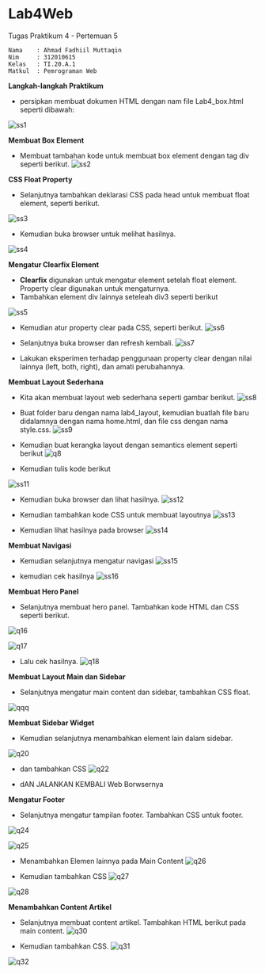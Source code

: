 # Lab4Web
Tugas Praktikum 4 - Pertemuan 5
```
Nama    : Ahmad Fadhiil Muttaqin
Nim     : 312010615
Kelas   : TI.20.A.1
Matkul  : Pemrograman Web
```

**Langkah-langkah Praktikum**
- persipkan membuat dokumen HTML dengan nam file Lab4_box.html seperti dibawah:

![ss1](https://user-images.githubusercontent.com/46867774/161603732-4c9330b2-e3d2-47d9-84a4-f0c8e948ea84.png)


**Membuat Box Element**
- Membuat tambahan kode untuk membuat box element dengan tag div seperti berikut.
![ss2](https://user-images.githubusercontent.com/46867774/161603781-19691161-3d89-4d11-85e8-6e5cec29e68d.png)


**CSS Float Property**
- Selanjutnya tambahkan deklarasi CSS pada head untuk membuat float element, seperti berikut.

![ss3](https://user-images.githubusercontent.com/46867774/161603801-88b5b38c-e859-4ea2-a175-4ade64ceee2b.png)


- Kemudian buka browser untuk melihat hasilnya.

![ss4](https://user-images.githubusercontent.com/46867774/161603824-cb5e8283-df56-43b9-bd76-c71ad313d1e3.png)


**Mengatur Clearfix Element**
- **Clearfix** digunakan untuk mengatur element setelah float element. Property clear digunakan untuk mengaturnya.
- Tambahkan element div lainnya seteleah div3 seperti berikut

![ss5](https://user-images.githubusercontent.com/46867774/161603870-225e579d-8fb0-4a02-b56a-8570e980d33a.png)


- Kemudian atur property clear pada CSS, seperti berikut.
![ss6](https://user-images.githubusercontent.com/46867774/161603893-91aeae10-d7cd-4492-8226-55a9fa8f0ad0.png)


- Selanjutnya buka browser dan refresh kembali.
![ss7](https://user-images.githubusercontent.com/46867774/161603937-4b12ec6e-098e-4632-89fc-d31ca3b86a80.png)


- Lakukan eksperimen terhadap penggunaan property clear dengan nilai lainnya (left, both, right), dan amati perubahannya.


**Membuat Layout Sederhana**
- Kita akan membuat layout web sederhana seperti gambar berikut.
![ss8](https://user-images.githubusercontent.com/46867774/161603965-44b0331c-7a81-4fb2-884c-ef1f79c57f86.png)


- Buat folder baru dengan nama lab4_layout, kemudian buatlah file baru didalamnya dengan nama home.html, dan file css dengan nama style.css.
![ss9](https://user-images.githubusercontent.com/46867774/161606252-73a0bb93-ef3f-4639-8e55-ebf80b981b83.png)


- Kemudian buat kerangka layout dengan semantics element seperti berikut
![q8](https://user-images.githubusercontent.com/81581236/115280972-b4682580-a172-11eb-97e5-a115b386e24b.PNG)

- Kemudian tulis kode berikut

![ss11](https://user-images.githubusercontent.com/46867774/161607911-42c0fa87-cacc-4606-baca-c37f17fb78d7.png)


- Kemudian buka browser dan lihat hasilnya.
![ss12](https://user-images.githubusercontent.com/46867774/161608763-547eac51-aeea-4101-9d9f-d346c52d514d.png)


- Kemudian tambahkan kode CSS untuk membuat layoutnya
![ss13](https://user-images.githubusercontent.com/46867774/161610310-bf62e655-f39e-4e13-be45-71e25cb42684.png)


- Kemudian lihat hasilnya pada browser
![ss14](https://user-images.githubusercontent.com/46867774/161611094-1f83c1e2-cebb-4921-9f2c-8d940b5ca2b2.png)



**Membuat Navigasi**
- Kemudian selanjutnya mengatur navigasi
![ss15](https://user-images.githubusercontent.com/46867774/161611131-fc5cc94e-7def-4b14-ade0-29565fee935f.png)


- kemudian cek hasilnya
![ss16](https://user-images.githubusercontent.com/46867774/161611203-4b60d4bc-1e87-439a-b3d0-2921e0910be9.png)


**Membuat Hero Panel**
- Selanjutnya membuat hero panel. Tambahkan kode HTML dan CSS seperti berikut.

![q16](https://user-images.githubusercontent.com/81581236/115281994-dc0bbd80-a173-11eb-9078-4cc0d3bd8a3a.PNG)

![q17](https://user-images.githubusercontent.com/81581236/115282048-eb8b0680-a173-11eb-96b6-e001503ba3db.PNG)

- Lalu cek hasilnya.
![q18](https://user-images.githubusercontent.com/81581236/115282135-06f61180-a174-11eb-9871-13ea8757b255.PNG)


**Membuat Layout Main dan Sidebar**
- Selanjutnya mengatur main content dan sidebar, tambahkan CSS float.

![qqq](https://user-images.githubusercontent.com/81581236/115282354-55a3ab80-a174-11eb-983e-0863c59e257d.PNG)

**Membuat Sidebar Widget**
- Kemudian selanjutnya menambahkan element lain dalam sidebar.

![q20](https://user-images.githubusercontent.com/81581236/115282477-75d36a80-a174-11eb-8703-90da6ce1b488.PNG)

- dan tambahkan CSS
![q22](https://user-images.githubusercontent.com/81581236/115282580-913e7580-a174-11eb-9787-497f104922b4.PNG)

- dAN JALANKAN KEMBALI Web Borwsernya


**Mengatur Footer**
- Selanjutnya mengatur tampilan footer. Tambahkan CSS untuk footer.


![q24](https://user-images.githubusercontent.com/81581236/115283010-0b6efa00-a175-11eb-8783-886ad5f56ccc.PNG)

![q25](https://user-images.githubusercontent.com/81581236/115283050-17f35280-a175-11eb-9095-0a14aabcecc7.PNG)

- Menambahkan Elemen lainnya pada Main Content
![q26](https://user-images.githubusercontent.com/81581236/115283156-35c0b780-a175-11eb-99c9-4524155f4cdb.PNG)

- Kemudian tambahkan CSS
![q27](https://user-images.githubusercontent.com/81581236/115283394-7f110700-a175-11eb-9bbc-d3842c8d813b.PNG)

![q28](https://user-images.githubusercontent.com/81581236/115283490-9e0f9900-a175-11eb-9ad1-0ab03aa2fbb1.PNG)


**Menambahkan Content Artikel**
- Selanjutnya membuat content artikel. Tambahkan HTML berikut pada main content.
![q30](https://user-images.githubusercontent.com/81581236/115283630-d44d1880-a175-11eb-8e07-73254a7fbb8e.PNG)

- Kemudian tambahkan CSS.
![q31](https://user-images.githubusercontent.com/81581236/115283765-ff376c80-a175-11eb-93bc-0db0e678f7e9.PNG)

![q32](https://user-images.githubusercontent.com/81581236/115283838-1bd3a480-a176-11eb-93e8-1c4026c83098.PNG)











